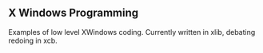 ##  X Windows Programming
Examples of low level XWindows coding.  Currently written in xlib,
debating redoing in xcb.
